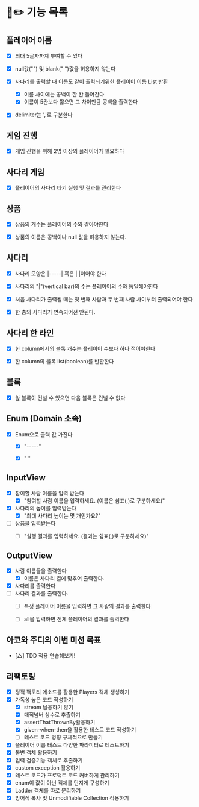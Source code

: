 #  🎒✏️ 기능 목록 

## 플레이어 이름
- [x] 최대 5글자까지 부여할 수 있다
- [x] null값("") 및 blank(" ")값을 허용하지 않는다
- [x] 사다리를 출력할 때 이름도 같이 출력되기위한 플레이어 이름 List 반환
  - [x] 이름 사이에는 공백이 한 칸 들어간다
  - [x] 이름이 5칸보다 짧으면 그 차이만큼 공백을 출력한다 
- [x] delimiter는 ','로 구분한다


## 게임 진행
- [x] 게임 진행을 위해 2명 이상의 플레이어가 필요하다


## 사다리 게임
- [x] 플레이어의 사다리 타기 실행 및 결과를 관리한다


## 상품
- [x] 상품의 개수는 플레이어의 수와 같아야한다
- [x] 상품의 이름은 공백이나 null 값을 허용하지 않는다.


## 사다리
- [x] 사다리 모양은 |-----| 혹은 |     |이어야 한다 
- [x] 사다리의 "|"(vertical bar)의 수는 플레이어의 수와 동일해야한다
- [x] 처음 사다리가 출력될 때는 첫 번째 사람과 두 번째 사람 사이부터 출력되어야 한다
- [x] 한 층의 사다리가 연속되어선 안된다.


## 사다리 한 라인
- [x] 한 column에서의 블록 개수는 플레이어 수보다 하나 적어야한다
- [x] 한 column의 블록 list(boolean)를 반환한다


## 블록
- [x] 앞 블록이 건널 수 있으면 다음 블록은 건널 수 없다


## Enum (Domain 소속)
- [x] Enum으로 출력 값 가진다
  - [x] "-----"
  - [x] "     "


## InputView
- [x] 참여할 사람 이름을 입력 받는다
  - [x] "참여할 사람 이름을 입력하세요. (이름은 쉼표(,)로 구분하세요)"
- [x] 사다리의 높이를 입력받는다
  - [x] "최대 사다리 높이는 몇 개인가요?"
- [ ] 상품을 입력받는다
  - [ ] "실행 결과를 입력하세요. (결과는 쉼표(,)로 구분하세요)"


## OutputView
- [x] 사람 이름들을 출력한다
  - [x] 이름은 사다리 열에 맞추어 출력한다.
- [x] 사다리를 출력한다
- [ ] 사다리 결과를 출력한다.
  - [ ] 특정 플레이어 이름을 입력하면 그 사람의 결과를 출력한다
  - [ ] all을 입력하면 전체 플레이어의 결과를 출력한다 


## 아코와 주디의 이번 미션 목표
- [△] TDD 적용 연습해보기!


## 리팩토링
- [x] 정적 팩토리 메소드를 활용한 Players 객체 생성하기
- [x] 가독성 높은 코드 작성하기
  - [x] stream 남용하기 않기
  - [x] 매직넘버 상수로 추출하기
  - [x] assertThatThrownBy활용하기
  - [x] given-when-then을 활용한 테스트 코드 작성하기
  - [ ] 테스트 코드 명칭 구체적으로 만들기
- [x] 플레이어 이름 테스트 다양한 파라미터로 테스트하기
- [x] 불변 객체 활용하기
- [x] 입력 검증기능 객체로 추출하기
- [x] custom exception 활용하기 
- [x] 테스트 코드가 프로덕트 코드 커버하게 관리하기
- [x] enum이 값이 아닌 객체를 던지게 구성하기
- [x] Ladder 객체를 따로 분리하기 
- [x] 방어적 복사 및 Unmodifiable Collection 적용하기